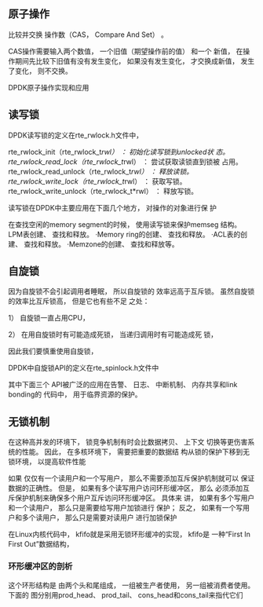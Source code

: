## 原子操作

比较并交换
操作数（CAS， Compare And Set） 。

CAS操作需要输入两个数值， 一个旧值（期望操作前的值） 和一个
新值， 在操作期间先比较下旧值有没有发生变化， 如果没有发生变化，
才交换成新值， 发生了变化， 则不交换。

DPDK原子操作实现和应用


## 读写锁

DPDK读写锁的定义在rte_rwlock.h文件中，

rte_rwlock_init（rte_rwlock_t*rwl） ： 初始化读写锁到unlocked状
态。
rte_rwlock_read_lock（rte_rwlock_t*rwl） ： 尝试获取读锁直到锁被
占用。
rte_rwlock_read_unlock（rte_rwlock_t*rwl） ： 释放读锁。
rte_rwlock_write_lock（rte_rwlock_t*rwl） ： 获取写锁。
rte_rwlock_write_unlock（rte_rwlock_t*rwl） ： 释放写锁。

读写锁在DPDK中主要应用在下面几个地方， 对操作的对象进行保
护

在查找空闲的memory segment的时候， 使用读写锁来保护memseg
结构。 LPM表创建、 查找和释放。
·Memory ring的创建、 查找和释放。
·ACL表的创建、 查找和释放。
·Memzone的创建、 查找和释放等。

## 自旋锁

因为自旋锁不会引起调用者睡眠， 所以自旋锁的
效率远高于互斥锁。 虽然自旋锁的效率比互斥锁高， 但是它也有些不足
之处：

1） 自旋锁一直占用CPU，

2） 在用自旋锁时有可能造成死锁， 当递归调用时有可能造成死
锁， 

因此我们要慎重使用自旋锁， 

DPDK中自旋锁API的定义在rte_spinlock.h文件中

其中下面三个
API被广泛的应用在告警、 日志、 中断机制、 内存共享和link bonding的
代码中， 用于临界资源的保护。


## 无锁机制

在这种高并发的环境下， 锁竞争机制有时会比数据拷贝、 上下文
切换等更伤害系统的性能。 因此， 在多核环境下， 需要把重要的数据结
构从锁的保护下移到无锁环境， 以提高软件性能


如果
仅仅有一个读用户和一个写用户， 那么不需要添加互斥保护机制就可以
保证数据的正确性。 但是， 如果有多个读写用户访问环形缓冲区， 那么
必须添加互斥保护机制来确保多个用户互斥访问环形缓冲区。 具体来
讲， 如果有多个写用户和一个读用户， 那么只是需要给写用户加锁进行
保护； 反之， 如果有一个写用户和多个读用户， 那么只是需要对读用户
进行加锁保护


在Linux内核代码中， kfifo就是采用无锁环形缓冲的实现， kfifo是
一种“First In First Out”数据结构， 


### 环形缓冲区的剖析

这个环形结构是
由两个头和尾组成， 一组被生产者使用， 另一组被消费者使用。下面的
图分别用prod_head、 prod_tail、 cons_head和cons_tail来指代它们